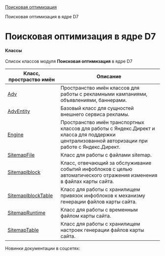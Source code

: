 [Поисковая оптимизация](/api_help/seo/index.php)

Поисковая оптимизация в ядре D7

Поисковая оптимизация в ядре D7
===============================

#### Классы

Список классов модуля **Поисковая оптимизация** в ядре D7

| Класс, простраство имён | Описание |
| --- | --- |
| [Adv](https://dev.1c-bitrix.ru/api_d7/bitrix/seo/adv/index.php) | Пространство имён классов для работы с рекламными кампаниями, объявлениями, баннерами. |
| [AdvEntity](https://dev.1c-bitrix.ru/api_d7/bitrix/seo/adventity/index.php) | Базовый класс для сущностей внешнего сервиса рекламы. |
| [Engine](https://dev.1c-bitrix.ru/api_d7/bitrix/seo/engine/index.php) | Пространство имён транспортных классов для работы с Яндекс.Директ и класса для поддержки централизованной авторизации при работе с Яндекс.Директ. |
| [SitemapFile](https://dev.1c-bitrix.ru/api_d7/bitrix/seo/sitemapfile/index.php) | Класс для работы с файлами sitemap. |
| [SitemapIblock](https://dev.1c-bitrix.ru/api_d7/bitrix/seo/sitemapiblock/index.php) | Класс, отвечающий за обслуживание событий инфоблоков с целью автоматического отражения изменения в файлах карты сайта. |
| [SitemapIblockTable](https://dev.1c-bitrix.ru/api_d7/bitrix/seo/sitemapiblocktable/index.php) | Класс для работы с хранилищем привязок инфоблоков к механизму генерации файлов карты сайта. |
| [SitemapRuntime](https://dev.1c-bitrix.ru/api_d7/bitrix/seo/sitemapruntime/index.php) | Класс для работы с временным файлом карты сайта. |
| [SitemapTable](https://dev.1c-bitrix.ru/api_d7/bitrix/seo/sitemaptable/index.php) | Класс для работы с хранилищем настроек генерации файлов карты сайта. |

Новинки документации в соцсетях: